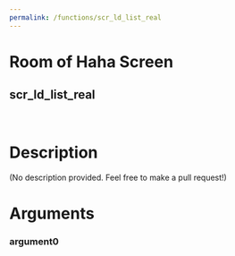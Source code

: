 ```yaml
---
permalink: /functions/scr_ld_list_real
---
```

# Room of Haha Screen  
## scr_ld_list_real  
&nbsp;  
# Description  
(No description provided. Feel free to make a pull request!) 
&nbsp;  
# Arguments
### argument0

&nbsp;  


